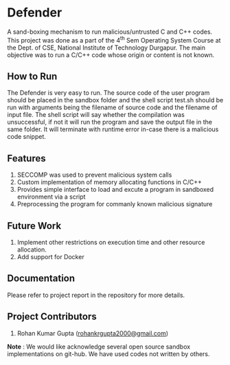 Defender
============

A sand-boxing mechanism to run malicious/untrusted C and C++ codes. This project was done as a part of the 4<sup>th</sup> Sem Operating System Course at the Dept. of CSE, National Institute of Technology Durgapur. The main objective was to run a C/C++ code whose origin or content is not known.

How to Run
----------

The Defender is very easy to run. The source code of the user program should be placed in the sandbox folder and the shell script test.sh should be run with arguments being the filename of source code and the filename of input file. The shell script will say whether the compilation was unsuccessful, if not it will run the program and save the output file in the same folder. It will terminate with runtime error in-case there is a malicious code snippet.

Features
--------

1. SECCOMP was used to prevent malicious system calls
2. Custom implementation of memory allocating functions in C/C++
3. Provides simple interface to load and excute a program in sandboxed environment via a script
4. Preprocessing the program for commanly known malicious signature

Future Work
-----------

1. Implement other restrictions on execution time and other resource allocation.
2. Add support for Docker

Documentation
-------------

Please refer to project report in the repository for more details.

Project Contributors
--------------------

1. Rohan Kumar Gupta (rohankrgupta2000@gmail.com)

**Note** : We would like acknowledge several open source sandbox implementations on git-hub. We have used codes not written by others.
